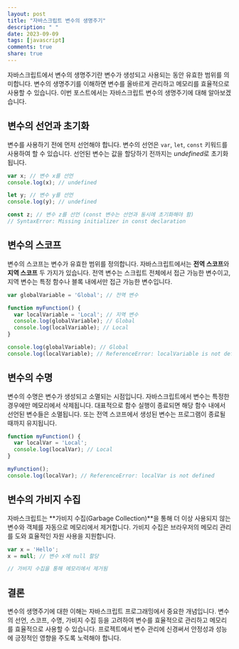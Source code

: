 ```yaml
---
layout: post
title: "자바스크립트 변수의 생명주기"
description: " "
date: 2023-09-09
tags: [javascript]
comments: true
share: true
---
```


자바스크립트에서 변수의 생명주기란 변수가 생성되고 사용되는 동안 유효한 범위를 의미합니다. 변수의 생명주기를 이해하면 변수를 올바르게 관리하고 메모리를 효율적으로 사용할 수 있습니다. 이번 포스트에서는 자바스크립트 변수의 생명주기에 대해 알아보겠습니다.

## 변수의 선언과 초기화

변수를 사용하기 전에 먼저 선언해야 합니다. 변수의 선언은 `var`, `let`, `const` 키워드를 사용하여 할 수 있습니다. 선언된 변수는 값을 할당하기 전까지는 *undefined*로 초기화됩니다.

```javascript
var x; // 변수 x를 선언
console.log(x); // undefined

let y; // 변수 y를 선언
console.log(y); // undefined

const z; // 변수 z를 선언 (const 변수는 선언과 동시에 초기화해야 함)
// SyntaxError: Missing initializer in const declaration 
```

## 변수의 스코프

변수의 스코프는 변수가 유효한 범위를 정의합니다. 자바스크립트에서는 **전역 스코프**와 **지역 스코프** 두 가지가 있습니다. 전역 변수는 스크립트 전체에서 접근 가능한 변수이고, 지역 변수는 특정 함수나 블록 내에서만 접근 가능한 변수입니다.

```javascript
var globalVariable = 'Global'; // 전역 변수

function myFunction() {
  var localVariable = 'Local'; // 지역 변수
  console.log(globalVariable); // Global
  console.log(localVariable); // Local
}

console.log(globalVariable); // Global
console.log(localVariable); // ReferenceError: localVariable is not defined
```

## 변수의 수명

변수의 수명은 변수가 생성되고 소멸되는 시점입니다. 자바스크립트에서 변수는 특정한 경우에만 메모리에서 삭제됩니다. 대표적으로 함수 실행이 종료되면 해당 함수 내에서 선언된 변수들은 소멸됩니다. 또는 전역 스코프에서 생성된 변수는 프로그램이 종료될 때까지 유지됩니다.

```javascript
function myFunction() {
  var localVar = 'Local';
  console.log(localVar); // Local
}

myFunction();
console.log(localVar); // ReferenceError: localVar is not defined
```

## 변수의 가비지 수집

자바스크립트는 **가비지 수집(Garbage Collection)**을 통해 더 이상 사용되지 않는 변수와 객체를 자동으로 메모리에서 제거합니다. 가비지 수집은 브라우저의 메모리 관리를 도와 효율적인 자원 사용을 지원합니다.

```javascript
var x = 'Hello';
x = null; // 변수 x에 null 할당

// 가비지 수집을 통해 메모리에서 제거됨
```

## 결론

변수의 생명주기에 대한 이해는 자바스크립트 프로그래밍에서 중요한 개념입니다. 변수의 선언, 스코프, 수명, 가비지 수집 등을 고려하여 변수를 효율적으로 관리하고 메모리를 효율적으로 사용할 수 있습니다. 프로젝트에서 변수 관리에 신경써서 안정성과 성능에 긍정적인 영향을 주도록 노력해야 합니다.